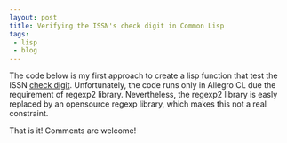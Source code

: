 ```yaml
---
layout: post
title: Verifying the ISSN's check digit in Common Lisp
tags: 
 - lisp
 - blog
---
```


The code below is my first approach to create a lisp function that
test the ISSN [check
digit](http://en.wikipedia.org/wiki/Check_digit). Unfortunately, the
code runs only in Allegro CL due the requirement of regexp2
library. Nevertheless, the regexp2 library is easly replaced by an opensource
regexp library, which makes this not a real constraint.

<script src="https://gist.github.com/1215526.js"> </script>

That is it! Comments are welcome!

